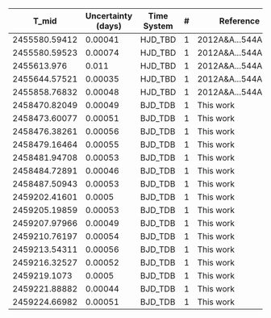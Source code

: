 |T_mid|Uncertainty (days)           |Time System|#                                            |Reference                           |
|-----|-----------------------------|-----------|---------------------------------------------|------------------------------------|
|2455580.59412|0.00041                      |HJD_TBD    |1                                            |2012A&A...544A..72L                 |
|2455580.59523|0.00074                      |HJD_TBD    |1                                            |2012A&A...544A..72L                 |
|2455613.976|0.011                        |HJD_TBD    |1                                            |2012A&A...544A..72L                 |
|2455644.57521|0.00035                      |HJD_TBD    |1                                            |2012A&A...544A..72L                 |
|2455858.76832|0.00048                      |HJD_TBD    |1                                            |2012A&A...544A..72L                 |
|2458470.82049|0.00049                      |BJD_TDB    |1                                            |This work                           |
|2458473.60077|0.00051                      |BJD_TDB    |1                                            |This work                           |
|2458476.38261|0.00056                      |BJD_TDB    |1                                            |This work                           |
|2458479.16464|0.00055                      |BJD_TDB    |1                                            |This work                           |
|2458481.94708|0.00053                      |BJD_TDB    |1                                            |This work                           |
|2458484.72891|0.00046                      |BJD_TDB    |1                                            |This work                           |
|2458487.50943|0.00053                      |BJD_TDB    |1                                            |This work                           |
|2459202.41601|0.0005                       |BJD_TDB    |1                                            |This work                           |
|2459205.19859|0.00053                      |BJD_TDB    |1                                            |This work                           |
|2459207.97966|0.00049                      |BJD_TDB    |1                                            |This work                           |
|2459210.76197|0.00054                      |BJD_TDB    |1                                            |This work                           |
|2459213.54311|0.00056                      |BJD_TDB    |1                                            |This work                           |
|2459216.32527|0.00052                      |BJD_TDB    |1                                            |This work                           |
|2459219.1073|0.0005                       |BJD_TDB    |1                                            |This work                           |
|2459221.88882|0.00044                      |BJD_TDB    |1                                            |This work                           |
|2459224.66982|0.00051                      |BJD_TDB    |1                                            |This work                           |
